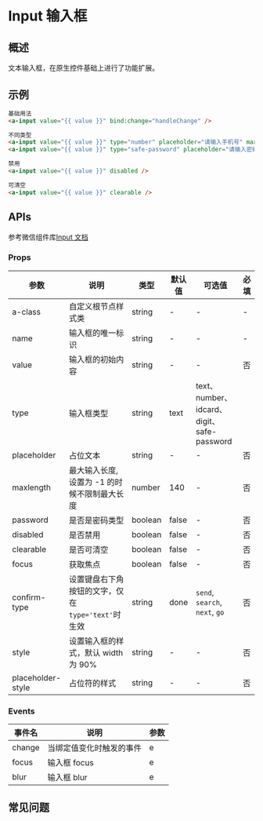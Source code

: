 # Input 输入框

## 概述

文本输入框，在原生控件基础上进行了功能扩展。

## 示例

```html
基础用法
<a-input value="{{ value }}" bind:change="handleChange" />

不同类型
<a-input value="{{ value }}" type="number" placeholder="请输入手机号" maxlength="{{ 11 }}" />
<a-input value="{{ value }}" type="safe-password" placeholder="请输入密码" focus />

禁用
<a-input value="{{ value }}" disabled />

可清空
<a-input value="{{ value }}" clearable />
```

## APIs

参考微信组件库[Input 文档](https://developers.weixin.qq.com/miniprogram/dev/component/input.html)

### Props

| 参数              | 说明                                              | 类型    | 默认值 | 可选值                                     | 必填 |
| ----------------- | ------------------------------------------------- | ------- | ------ | ------------------------------------------ | ---- |
| a-class           | 自定义根节点样式类                                | string  | -      | -                                          | -    |
| name              | 输入框的唯一标识                                  | string  | -      | -                                          | -    |
| value             | 输入框的初始内容                                  | string  | -      | -                                          | 否   |
| type              | 输入框类型                                        | string  | text   | text、number、idcard、digit、safe-password |
| placeholder       | 占位文本                                          | string  | -      | -                                          | 否   |
| maxlength         | 最大输入长度,设置为 -1 的时候不限制最大长度       | number  | 140    | -                                          | 否   |
| password          | 是否是密码类型                                    | boolean | false  | -                                          | 否   |
| disabled          | 是否禁用                                          | boolean | false  | -                                          | 否   |
| clearable         | 是否可清空                                        | boolean | false  | -                                          | 否   |
| focus             | 获取焦点                                          | boolean | false  | -                                          | 否   |
| confirm-type      | 设置键盘右下角按钮的文字，仅在`type='text'`时生效 | string  | done   | `send`, `search`, `next`, `go`             | 否   |
| style             | 设置输入框的样式，默认 width 为 90%               | string  | -      | -                                          | 否   |
| placeholder-style | 占位符的样式                                      | string  | -      | -                                          | 否   |

### Events

| 事件名 | 说明                     | 参数 |
| ------ | ------------------------ | ---- |
| change | 当绑定值变化时触发的事件 | e    |
| focus  | 输入框 focus             | e    |
| blur   | 输入框 blur              | e    |

## 常见问题
